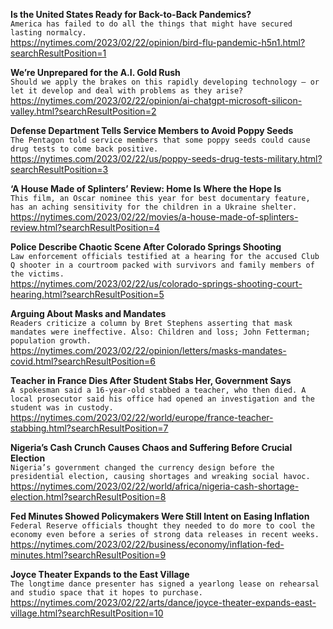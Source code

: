 **Is the United States Ready for Back-to-Back Pandemics?**\
`America has failed to do all the things that might have secured lasting normalcy.`\
https://nytimes.com/2023/02/22/opinion/bird-flu-pandemic-h5n1.html?searchResultPosition=1

**We’re Unprepared for the A.I. Gold Rush**\
`Should we apply the brakes on this rapidly developing technology — or let it develop and deal with problems as they arise?`\
https://nytimes.com/2023/02/22/opinion/ai-chatgpt-microsoft-silicon-valley.html?searchResultPosition=2

**Defense Department Tells Service Members to Avoid Poppy Seeds**\
`The Pentagon told service members that some poppy seeds could cause drug tests to come back positive.`\
https://nytimes.com/2023/02/22/us/poppy-seeds-drug-tests-military.html?searchResultPosition=3

**‘A House Made of Splinters’ Review: Home Is Where the Hope Is**\
`This film, an Oscar nominee this year for best documentary feature, has an aching sensitivity for the children in a Ukraine shelter.`\
https://nytimes.com/2023/02/22/movies/a-house-made-of-splinters-review.html?searchResultPosition=4

**Police Describe Chaotic Scene After Colorado Springs Shooting**\
`Law enforcement officials testified at a hearing for the accused Club Q shooter in a courtroom packed with survivors and family members of the victims.`\
https://nytimes.com/2023/02/22/us/colorado-springs-shooting-court-hearing.html?searchResultPosition=5

**Arguing About Masks and Mandates**\
`Readers criticize a column by Bret Stephens asserting that mask mandates were ineffective. Also: Children and loss; John Fetterman; population growth.`\
https://nytimes.com/2023/02/22/opinion/letters/masks-mandates-covid.html?searchResultPosition=6

**Teacher in France Dies After Student Stabs Her, Government Says**\
`A spokesman said a 16-year-old stabbed a teacher, who then died. A local prosecutor said his office had opened an investigation and the student was in custody.`\
https://nytimes.com/2023/02/22/world/europe/france-teacher-stabbing.html?searchResultPosition=7

**Nigeria’s Cash Crunch Causes Chaos and Suffering Before Crucial Election**\
`Nigeria’s government changed the currency design before the presidential election, causing shortages and wreaking social havoc.`\
https://nytimes.com/2023/02/22/world/africa/nigeria-cash-shortage-election.html?searchResultPosition=8

**Fed Minutes Showed Policymakers Were Still Intent on Easing Inflation**\
`Federal Reserve officials thought they needed to do more to cool the economy even before a series of strong data releases in recent weeks.`\
https://nytimes.com/2023/02/22/business/economy/inflation-fed-minutes.html?searchResultPosition=9

**Joyce Theater Expands to the East Village**\
`The longtime dance presenter has signed a yearlong lease on rehearsal and studio space that it hopes to purchase.`\
https://nytimes.com/2023/02/22/arts/dance/joyce-theater-expands-east-village.html?searchResultPosition=10

